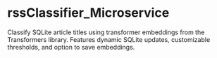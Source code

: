 # rssClassifier_Microservice
Classify SQLite article titles using transformer embeddings from the Transformers library. Features dynamic SQLite updates, customizable thresholds, and option to save embeddings.
